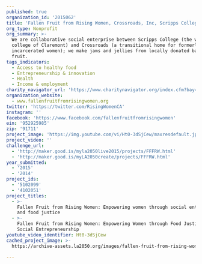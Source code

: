 ```yaml
---
published: true
organization_id: '2015062'
title: 'Fallen Fruit from Rising Women, Crossroads, Inc, Scripps College'
org_type: Nonprofit
org_summary: >-
  We are collaborative social enterprise between Scripps College (the women's
  college of Claremont) and Crossroads (a transitional home for formerly
  incarcerated women); we make jams and jellies from locally donated back yard
  fruit.
tags_indicators:
  - Access to healthy food
  - Entrepreneurship & innovation
  - Health
  - Income & employment
charity_navigator_url: 'https://www.charitynavigator.org/index.cfm?bay=search.profile&ein=952925985'
organization_website:
  - www.fallenfruitfromrisingwomen.org
twitter: 'https://twitter.com/RisingWomenCA'
instagram: ''
facebook: 'https://www.facebook.com/fallenfruitfromrisingwomen'
ein: '952925985'
zip: '91711'
project_image: 'https://img.youtube.com/vi/Ht0-3dSjCew/maxresdefault.jpg'
project_video: ''
challenge_url:
  - 'http://maker.good.is/myla2050live2015/projects/FFFRW.html'
  - 'http://maker.good.is/myLA2050create/projects/FFFRW.html'
year_submitted:
  - '2015'
  - '2014'
project_ids:
  - '5102099'
  - '4102051'
project_titles:
  - >-
    Fallen Fruit from Rising Women: Empowering women through social enterprise
    and food justice
  - >-
    Fallen Fruit from Rising Women: Empowering Women through Food Justice and
    Social Entrepreneurship
youtube_video_identifier: Ht0-3dSjCew
cached_project_image: >-
  https://archive-assets.la2050.org/images/fallen-fruit-from-rising-women-crossroads-inc-scripps-college/img.youtube.com/vi/Ht0-3dSjCew/maxresdefault.jpg

---
```

